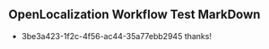 ## OpenLocalization Workflow Test MarkDown

* 3be3a423-1f2c-4f56-ac44-35a77ebb2945 
thanks!



<!--HONumber=Jan16_HO4-->
